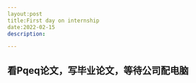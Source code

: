 ```yaml
---
layout:post
title:First day on internship
date:2022-02-15
description:

---
```


## 看Pqeq论文，写毕业论文，等待公司配电脑

